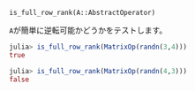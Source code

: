 `is_full_row_rank(A::AbstractOperator)`

`A`が簡単に逆転可能かどうかをテストします。

```julia
julia> is_full_row_rank(MatrixOp(randn(3,4)))
true

julia> is_full_row_rank(MatrixOp(randn(4,3)))
false
```

